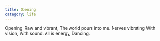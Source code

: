 ```yaml
---
title: Opening
category: life
---
```


Opening,
Raw and vibrant,
The world pours into me.
Nerves vibrating
With vision,
With sound.
All is energy,
Dancing.
